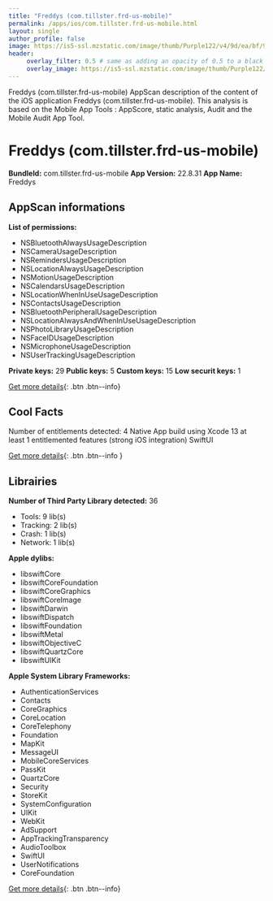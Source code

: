 ```yaml
---
title: "Freddys (com.tillster.frd-us-mobile)"
permalink: /apps/ios/com.tillster.frd-us-mobile.html
layout: single
author_profile: false
image: https://is5-ssl.mzstatic.com/image/thumb/Purple122/v4/9d/ea/bf/9deabf7f-8a78-f912-f5e6-73b9854de360/AppIcon-0-0-1x_U007emarketing-0-0-0-7-0-0-sRGB-0-0-0-GLES2_U002c0-512MB-85-220-0-0.png/512x512bb.jpg
header: 
     overlay_filter: 0.5 # same as adding an opacity of 0.5 to a black background
     overlay_image: https://is5-ssl.mzstatic.com/image/thumb/Purple122/v4/9d/ea/bf/9deabf7f-8a78-f912-f5e6-73b9854de360/AppIcon-0-0-1x_U007emarketing-0-0-0-7-0-0-sRGB-0-0-0-GLES2_U002c0-512MB-85-220-0-0.png/512x512bb.jpg
---
```

Freddys (com.tillster.frd-us-mobile) AppScan description of the content of the iOS application Freddys (com.tillster.frd-us-mobile). This analysis is based on the Mobile App Tools : AppScore, static analysis, Audit and the Mobile Audit App Tool.

# Freddys (com.tillster.frd-us-mobile)

**BundleId:** com.tillster.frd-us-mobile
**App Version:** 22.8.31
**App Name:** Freddys


## AppScan informations 

**List of permissions:** 
- NSBluetoothAlwaysUsageDescription
- NSCameraUsageDescription
- NSRemindersUsageDescription
- NSLocationAlwaysUsageDescription
- NSMotionUsageDescription
- NSCalendarsUsageDescription
- NSLocationWhenInUseUsageDescription
- NSContactsUsageDescription
- NSBluetoothPeripheralUsageDescription
- NSLocationAlwaysAndWhenInUseUsageDescription
- NSPhotoLibraryUsageDescription
- NSFaceIDUsageDescription
- NSMicrophoneUsageDescription
- NSUserTrackingUsageDescription
  
  
**Private keys:** 29
**Public keys:** 5
**Custom keys:** 15
**Low securit keys:** 1
  
[Get more details](/pricing.html){: .btn .btn--info}

## Cool Facts

Number of entitlements detected: 4
Native App
build using Xcode 13
at least 1 entitlemented features (strong iOS integration)
SwiftUI
  
[Get more details](/pricing.html){: .btn .btn--info }

## Librairies 
**Number of Third Party Library detected:** 36
- Tools: 9 lib(s)
- Tracking: 2 lib(s)
- Crash: 1 lib(s)
- Network: 1 lib(s)


**Apple dylibs:**
- libswiftCore
- libswiftCoreFoundation
- libswiftCoreGraphics
- libswiftCoreImage
- libswiftDarwin
- libswiftDispatch
- libswiftFoundation
- libswiftMetal
- libswiftObjectiveC
- libswiftQuartzCore
- libswiftUIKit


**Apple System Library Frameworks:**
- AuthenticationServices
- Contacts
- CoreGraphics
- CoreLocation
- CoreTelephony
- Foundation
- MapKit
- MessageUI
- MobileCoreServices
- PassKit
- QuartzCore
- Security
- StoreKit
- SystemConfiguration
- UIKit
- WebKit
- AdSupport
- AppTrackingTransparency
- AudioToolbox
- SwiftUI
- UserNotifications
- CoreFoundation


  
[Get more details](/pricing.html){: .btn .btn--info}

